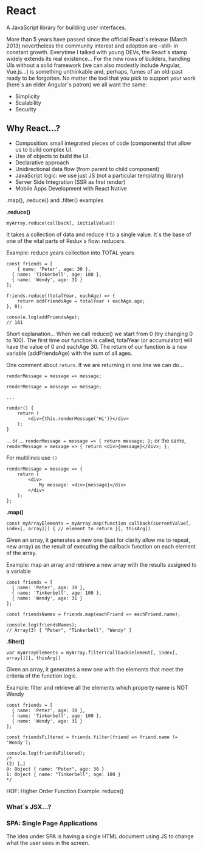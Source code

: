 # React

A JavaScript library for building user interfaces.

More than 5 years have passed since the official React´s release (March 2013) nevertheless the community interest and adoption are –still- in constant growth.
Everytime I talked with young DEVs, the React´s stamp widely extends its real existence… For the new rows of builders, handling UIs without a solid framework (we can also modestly include Angular, Vue.js…) is something unthinkable and, perhaps, fumes of an old-past ready to be forgotten.
No matter the tool that you pick to support your work (here´s an elder Angular´s patron) we all want the same:

* Simplicity
* Scalability
* Security

## Why React...?

* Composition: small integrated pieces of code (components) that allow us to build complex UI.
* Use of objects to build the UI.
* Declarative approach
* Unidirectional data flow (from parent to child component)
* JavaScript logic: we use just JS (not a particular templating library)
* Server Side Integration (SSR as first render)
* Mobile Apps Development with React Native

.map(), .reduce() and .filter() examples

**.reduce()**

`myArray.reduce(callback[, initialValue])`

It takes a collection of data and reduce it to a single value.
It´s the base of one of the vital parts of Redux´s flow: reducers.

Example: reduce years collection into TOTAL years

```
const friends = [
	{ name: 'Peter', age: 30 },
  { name: 'Tinkerbell', age: 100 },
  { name: 'Wendy', age: 31 }
];

friends.reduce((totalYear, eachAge) => {
	return addFriendsAge = totalYear + eachAge.age;
}, 0);

console.log(addFriendsAge);
// 161
```

Short explanation...
When we call reduce() we start from 0 (try changing 0 to 100).
The first time our function is called, totalYear (or accumulator) will have the value of 0 and eachAge 30.
The return of our function is a new variable (addFriendsAge) with the sum of all ages.

One comment about `return`.
If we are returning in one line we can do...

`renderMessage = message => message;`

```
renderMessage = message => message;

...

render() {
	return (
		<div>{this.renderMessage('Hi')}</div>
	);
}
```

... or ... `renderMessage = message => { return message; };` or the same, `renderMessage = message => { return <div>{message}</div>; };`

For multilines use `()`

```
renderMessage = message => {
	return (
		<div>
			My message: <div>{message}</div>
		</div>
	);
};
```

**.map()**

`const myArrayElements = myArray.map(function callback(currentValue[, index[, array]]) { // element to return }[, thisArg])`

Given an array, it generates a new one (just for clarity allow me to repeat, new array) as the result of executing the callback function on each element of the array.

Example: map an array and retrieve a new array with the results assigned to a variable

```
const friends = [
  { name: 'Peter', age: 30 },
  { name: 'Tinkerbell', age: 100 },
  { name: 'Wendy', age: 31 }
];

const friendsNames = friends.map(eachFriend => eachFriend.name);

console.log(friendsNames);
// Array(3) [ "Peter", "Tinkerbell", "Wendy" ]
```

**.filter()**

`var myArrayElements = myArray.filter(callback(element[, index[, array]])[, thisArg])`

Given an array, it generates a new one with the elements that meet the criteria of the function logic.

Example: filter and retrieve all the elements which property name is NOT Wendy

```
const friends = [
  { name: 'Peter', age: 30 },
  { name: 'Tinkerbell', age: 100 },
  { name: 'Wendy', age: 31 }
];

const friendsFiltered = friends.filter(friend => friend.name != 'Wendy');

console.log(friendsFiltered);
/*
(2) […]
0: Object { name: "Peter", age: 30 }
1: Object { name: "Tinkerbell", age: 100 }
*/
```

HOF: Higher Order Function
Example: reduce()

<!-- TODO: What´s is a HOF -->

### What´s JSX...?

<!-- TODO: What´s JSX... -->

<!--
  TODO: Single Page Apps
  You download everything is needed once. Then, we request data through async JS requests.
-->

### SPA: Single Page Applications

The idea under SPA is having a single HTML document using JS to change what the user sees in the screen.

<!-- TODO: Add somewhere that when we are rendering a list we should add a key with a unique id -->
